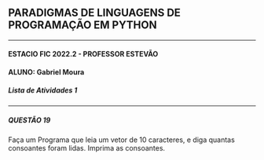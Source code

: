 ## PARADIGMAS DE LINGUAGENS DE PROGRAMAÇÃO EM PYTHON
---
#### ESTACIO FIC 2022.2 - PROFESSOR ESTEVÃO 
#### ALUNO: Gabriel Moura   
##### Lista de Atividades 1
---
##### QUESTÃO 19
Faça um Programa que leia um vetor de 10 caracteres, e diga quantas consoantes foram lidas. Imprima as consoantes.

